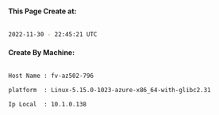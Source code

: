 
   
#### This Page Create at:

```bash

2022-11-30 - 22:45:21 UTC

```

#### Create By Machine:

```bash

Host Name : fv-az502-796

platform  : Linux-5.15.0-1023-azure-x86_64-with-glibc2.31

Ip Local  : 10.1.0.138

```

